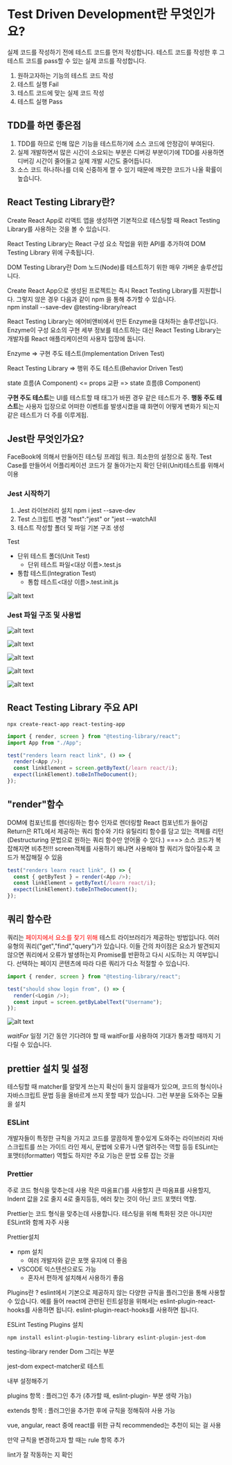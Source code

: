# Test Driven Development란 무엇인가요?

실제 코드를 작성하기 전에 테스트 코드를 먼저 작성합니다.
테스트 코드를 작성한 후 그 테스트 코드를 pass할 수 있는 실제 코드를 작성합니다.

1. 원하고자하는 기능의 테스트 코드 작성
2. 테스트 실행 Fail
3. 테스트 코드에 맞는 실제 코드 작성
4. 테스트 실행 Pass

## TDD를 하면 좋은점

1. TDD를 하므로 인해 많은 기능을 테스트하기에 소스 코드에 안정감이 부여된다.
2. 실제 개발하면서 많은 시간이 소요되는 부분은 디버깅 부분이기에 TDD를 사용하면 디버깅 시간이 줄어들고 실제 개발 시간도 줄어듭니다.
3. 소스 코드 하나하나를 더욱 신중하게 짤 수 있기 때문에 깨끗한 코드가 나올 확률이 높습니다.

## React Testing Library란?

Create React App로 리액트 앱을 생성하면 기본적으로 테스팅할 때 React Testing Library를 사용하는 것을 볼 수 있습니다.

React Testing Library는 React 구성 요소 작업을 위한 API를 추가하여 DOM Testing Library 위에 구축됩니다.

DOM Testing Library란 Dom 노드(Node)를 테스트하기 위한 매우 가벼운 솔루션입니다.

Create React App으로 생성된 프로젝트는 즉시 React Testing Library를 지원합니다.
그렇지 않은 경우 다음과 같이 npm 을 통해 추가할 수 있습니다.  
npm install --save-dev @testing-library/react

React Testing Library는 에어비앤비에서 만든 Enzyme을 대처하는 솔루션입니다.
Enzyme이 구성 요소의 구현 세부 정보를 테스트하는 대신 React Testing Library는 개발자를 React 애플리케이션의 사용자 입장에 둡니다.

Enzyme => 구현 주도 테스트(Implementation Driven Test)

React Testing Library => 행위 주도 테스트(Behavior Driven Test)

state 흐름(A Component) <= props 교환 => state 흐름(B Component)

**구현 주도 테스트**는 UI를 테스트할 때 태그가 바뀐 경우 같은 테스트가 주.
**행동 주도 테스트**는 사용자 입장으로 어떠한 이벤트를 발생시켰을 떄 화면이 어떻게 변화가 되는지 같은 테스트가 더 주를 이루게됩.

## Jest란 무엇인가요?

FaceBook에 의해서 만들어진 테스팅 프레임 워크.
최소한의 설정으로 동작. Test Case를 만들어서 어플리케이션 코드가 잘 돌아가는지 확인
단위(Unit)테스트를 위해서 이용

### Jest 시작하기

1. Jest 라이브러리 설치 npm i jest --save-dev
2. Test 스크립트 변경 "test":"jest" or "jest --watchAll
3. 테스트 작성할 폴더 및 파일 기본 구조 생성

Test

- 단위 테스트 폴더(Unit Test)
  - 단위 테스트 파일<대상 이름>.test.js
- 통합 테스트(Integration Test)
  - 통합 테스트<대상 이름>.test.init.js

![alt text](image.png)

### Jest 파일 구조 및 사용법

![alt text](image-1.png)

![alt text](image-3.png)

![alt text](image-2.png)

![alt text](image-4.png)

![alt text](image-5.png)

## React Testing Library 주요 API

```
npx create-react-app react-testing-app
```

```js
import { render, screen } from "@testing-library/react";
import App from "./App";

test("renders learn react link", () => {
  render(<App />);
  const linkElement = screen.getByText(/learn react/i);
  expect(linkElement).toBeInTheDocument();
});
```

## "render"함수

DOM에 컴포넌트를 렌더링하는 함수
인자로 렌더링할 React 컴포넌트가 들어감
Return은 RTL에서 제공하는 쿼리 함수와 기타 유틸리티 함수를 담고 있는 객체를 리턴(Destructuring 문법으로 원하는 쿼리 함수만 얻어올 수 있다.)
===> 소스 코드가 복잡해지면 비추천!!! screen객체를 사용하기
왜냐면 사용해야 할 쿼리가 많아질수록 코드가 복잡해질 수 있음

```js
test("renders learn react link", () => {
  const { getByTest } = render(<App />);
  const linkElement = getByText(/learn react/i);
  expect(linkElement).toBeInTheDocument();
});
```

## 쿼리 함수란

쿼리는 <span style="color:red">페이지에서 요소를 찾기 위해</span> 테스트 라이브러리가 제공하는 방법입니다.
여러 유형의 쿼리("get","find","query")가 있습니다. 이들 간의 차이점은 요소가 발견되지 않으면 쿼리에서 오류가 발생하는지 Promise를 반환하고 다시 시도하는 지 여부입니다. 선택하는 페이지 콘텐츠에 따라 다른 쿼리가 다소 적절할 수 있습니다.

```js
import { render, screen } from "@testing-library/react";

test("should show login from", () => {
  render(<Login />);
  const input = screen.getByLabelText("Username");
});
```

![alt text](image-6.png)

_waitFor_
일정 기간 동안 기다려야 할 때 waitFor를 사용하여 기대가 통과할 때까지 기다릴 수 있습니다.

## prettier 설치 및 설정

테스팅할 때 matcher를 알맞게 쓰는지 확신이 들지 않을때가 있으며, 코드의 형식이나 자바스크립트 문법 등을 올바르게 쓰지 못할 때가 있습니다. 그런 부분을 도와주는 모듈을 설치

### ESLint

개발자들이 특정한 규칙을 가지고 코드를 깔끔하게 짤수있게 도와주는 라이브러리
자바스크립트를 쓰는 가이드 라인 제시, 문법에 오류가 나면 알려주는 역할 등등
ESLint는 포맷터(formatter) 역할도 하지만 주요 기능은 문법 오류 잡는 것을

### Prettier

주로 코드 형식을 맞추는데 사용
작은 따옴표(')를 사용할지 큰 따옴표를 사용할지, Indent 값을 2로 줄지 4로 줄지등등, 에러 찾는 것이 아닌 코드 포맷터 역할.

Prettier는 코드 형식을 맞추는데 사용합니다.
테스팅을 위해 특화된 것은 아니지만 ESLint와 함께 자주 사용

Prettier설치

- npm 설치
  - 여러 개발자와 같은 포맷 유지에 더 좋음
- VSCODE 익스텐션으로도 가능
  - 혼자서 편하게 설치해서 사용하기 좋음

Plugins란 ?
eslint에서 기본으로 제공하지 않는 다양한 규칙을 플러그인을 통해 사용할 수 있습니다.
예를 들어 react에 관련된 린트설정을 위해서는 eslint-plugin-react-hooks를 사용하면 됩니다.
eslint-plugin-react-hooks를 사용하면 됩니다.

ESLint Testing Plugins 설치

```
npm install eslint-plugin-testing-library eslint-plugin-jest-dom
```

testing-library
render Dom 그리는 부분

jest-dom
expect-matcher로 테스트

내부 설정해주기

plugins 항목 : 플러그인 추가 (추가할 때, eslint-plugin- 부분 생략 가능)

extends 항목 : 플러그인을 추가한 후에 규칙을 정해줘야 사용 가능

vue, angular, react 중에 react를 위한 규칙 recommended는 추천이 되는 걸 사용

만약 규칙을 변경하고자 할 때는 rule 항목 추가

lint가 잘 작동하는 지 확인
